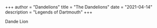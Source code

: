 +++
author = "Dandelions"
title = "The Dandelions"
date = "2021-04-14"
description = "Legends of Dartmouth"
+++

Dande
Lion